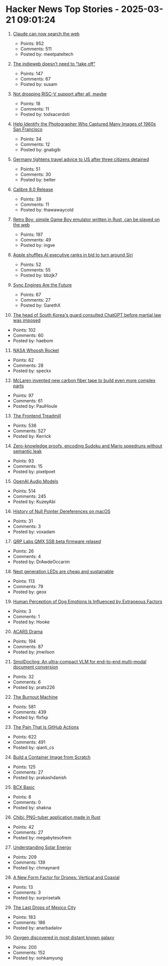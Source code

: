 # Hacker News Top Stories - 2025-03-21 09:01:24

1. [Claude can now search the web](https://www.anthropic.com/news/web-search)
   - Points: 952
   - Comments: 511
   - Posted by: meetpateltech

2. [The indieweb doesn't need to “take off”](https://susam.net/indieweb-does-not-need-to-take-off.html)
   - Points: 147
   - Comments: 67
   - Posted by: susam

3. [Not dropping RISC-V support after all, maybe](https://chimera-linux.org/news/2025/03/new-riscv-server.html)
   - Points: 18
   - Comments: 11
   - Posted by: todsacerdoti

4. [Help Identify the Photographer Who Captured Many Images of 1960s San Francisco](https://www.smithsonianmag.com/smart-news/can-you-identify-the-mystery-photographer-who-captured-thousands-of-captivating-images-of-1960s-san-francisco-180986107/)
   - Points: 34
   - Comments: 12
   - Posted by: gnabgib

5. [Germany tightens travel advice to US after three citizens detained](https://www.euronews.com/my-europe/2025/03/19/germany-tightens-travel-advice-to-us-after-three-citizens-detained)
   - Points: 51
   - Comments: 30
   - Posted by: belter

6. [Calibre 8.0 Release](https://calibre-ebook.com/whats-new)
   - Points: 39
   - Comments: 11
   - Posted by: thawawaycold

7. [Retro Boy: simple Game Boy emulator written in Rust, can be played on the web](https://github.com/smparsons/retroboy)
   - Points: 197
   - Comments: 49
   - Posted by: ingve

8. [Apple shuffles AI executive ranks in bid to turn around Siri](https://finance.yahoo.com/news/apple-shuffles-ai-executive-ranks-162500488.html)
   - Points: 52
   - Comments: 55
   - Posted by: bbzjk7

9. [Sync Engines Are the Future](https://www.instantdb.com/essays/sync_future)
   - Points: 67
   - Comments: 27
   - Posted by: GarethX

10. [The head of South Korea's guard consulted ChatGPT before martial law was imposed](https://www.hani.co.kr/arti/society/society_general/1187705.html)
   - Points: 102
   - Comments: 60
   - Posted by: haebom

11. [NASA Whoosh Rocket](https://www1.grc.nasa.gov/beginners-guide-to-aeronautics/whoosh-rocket/)
   - Points: 62
   - Comments: 28
   - Posted by: speckx

12. [McLaren invented new carbon fiber tape to build even more complex parts](https://www.thedrive.com/news/mclaren-invented-new-carbon-fiber-tape-to-build-even-more-complex-parts)
   - Points: 97
   - Comments: 61
   - Posted by: PaulHoule

13. [The Frontend Treadmill](https://polotek.net/posts/the-frontend-treadmill/)
   - Points: 536
   - Comments: 527
   - Posted by: Kerrick

14. [Zero-knowledge proofs, encoding Sudoku and Mario speedruns without semantic leak](https://vasekrozhon.wordpress.com/2025/03/17/zero-knowledge-proofs/)
   - Points: 93
   - Comments: 15
   - Posted by: pixelpoet

15. [OpenAI Audio Models](https://www.openai.fm/)
   - Points: 514
   - Comments: 245
   - Posted by: KuzeyAbi

16. [History of Null Pointer Dereferences on macOS](https://afine.com/history-of-null-pointer-dereferences-on-macos/)
   - Points: 31
   - Comments: 3
   - Posted by: voxadam

17. [QRP Labs QMX SSB beta firmware relased](https://qrp-labs.com/qmxp/ssbbeta.html)
   - Points: 26
   - Comments: 4
   - Posted by: DrAwdeOccarim

18. [Next generation LEDs are cheap and sustainable](https://liu.se/en/news-item/nasta-generations-lysdioder-ar-billiga-och-miljovanliga)
   - Points: 113
   - Comments: 79
   - Posted by: geox

19. [Human Perception of Dog Emotions Is Influenced by Extraneous Factors](https://www.tandfonline.com/doi/full/10.1080/08927936.2025.2469400#d1e710)
   - Points: 3
   - Comments: 1
   - Posted by: Hooke

20. [ACARS Drama](https://acarsdrama.com/)
   - Points: 194
   - Comments: 87
   - Posted by: jmwilson

21. [SmolDocling: An ultra-compact VLM for end-to-end multi-modal document conversion](https://arxiv.org/abs/2503.11576)
   - Points: 32
   - Comments: 6
   - Posted by: prats226

22. [The Burnout Machine](https://unionize.fyi)
   - Points: 581
   - Comments: 439
   - Posted by: flxfxp

23. [The Pain That Is GitHub Actions](https://www.feldera.com/blog/the-pain-that-is-github-actions)
   - Points: 622
   - Comments: 491
   - Posted by: qianli_cs

24. [Build a Container Image from Scratch](https://danishpraka.sh/posts/build-a-container-image-from-scratch/)
   - Points: 125
   - Comments: 27
   - Posted by: prakashdanish

25. [BCX Basic](https://bcxbasiccoders.com/)
   - Points: 8
   - Comments: 0
   - Posted by: shakna

26. [Chibi: PNG-tuber application made in Rust](https://github.com/megabytesofrem/chibi)
   - Points: 42
   - Comments: 27
   - Posted by: megabytesofrem

27. [Understanding Solar Energy](https://www.construction-physics.com/p/understanding-solar-energy)
   - Points: 209
   - Comments: 139
   - Posted by: chmaynard

28. [A New Form Factor for Drones: Vertical and Coaxial](https://www.core77.com/posts/135952/A-New-Form-Factor-for-Drones-Vertical-and-Coaxial)
   - Points: 13
   - Comments: 3
   - Posted by: surprisetalk

29. [The Last Drops of Mexico City](https://mexicocitywater.longlead.com)
   - Points: 183
   - Comments: 186
   - Posted by: anarbadalov

30. [Oxygen discovered in most distant known galaxy](https://www.eso.org/public/news/eso2507/)
   - Points: 200
   - Comments: 152
   - Posted by: sohkamyung

